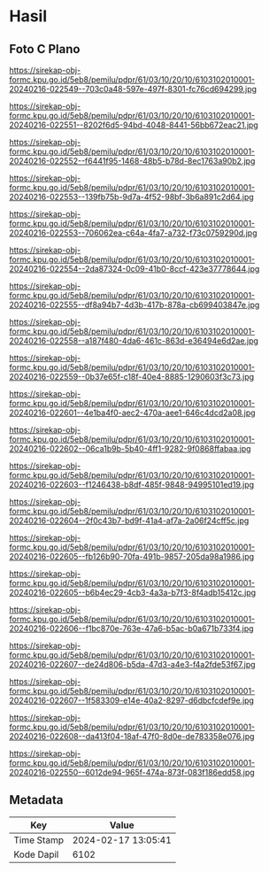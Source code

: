 # Hasil

## Foto C Plano

https://sirekap-obj-formc.kpu.go.id/5eb8/pemilu/pdpr/61/03/10/20/10/6103102010001-20240216-022549--703c0a48-597e-497f-8301-fc76cd694299.jpg

https://sirekap-obj-formc.kpu.go.id/5eb8/pemilu/pdpr/61/03/10/20/10/6103102010001-20240216-022551--8202f6d5-94bd-4048-8441-56bb672eac21.jpg

https://sirekap-obj-formc.kpu.go.id/5eb8/pemilu/pdpr/61/03/10/20/10/6103102010001-20240216-022552--f6441f95-1468-48b5-b78d-8ec1763a90b2.jpg

https://sirekap-obj-formc.kpu.go.id/5eb8/pemilu/pdpr/61/03/10/20/10/6103102010001-20240216-022553--139fb75b-9d7a-4f52-98bf-3b6a891c2d64.jpg

https://sirekap-obj-formc.kpu.go.id/5eb8/pemilu/pdpr/61/03/10/20/10/6103102010001-20240216-022553--706062ea-c64a-4fa7-a732-f73c0759290d.jpg

https://sirekap-obj-formc.kpu.go.id/5eb8/pemilu/pdpr/61/03/10/20/10/6103102010001-20240216-022554--2da87324-0c09-41b0-8ccf-423e37778644.jpg

https://sirekap-obj-formc.kpu.go.id/5eb8/pemilu/pdpr/61/03/10/20/10/6103102010001-20240216-022555--df8a94b7-4d3b-417b-878a-cb699403847e.jpg

https://sirekap-obj-formc.kpu.go.id/5eb8/pemilu/pdpr/61/03/10/20/10/6103102010001-20240216-022558--a187f480-4da6-461c-863d-e36494e6d2ae.jpg

https://sirekap-obj-formc.kpu.go.id/5eb8/pemilu/pdpr/61/03/10/20/10/6103102010001-20240216-022559--0b37e65f-c18f-40e4-8885-1290603f3c73.jpg

https://sirekap-obj-formc.kpu.go.id/5eb8/pemilu/pdpr/61/03/10/20/10/6103102010001-20240216-022601--4e1ba4f0-aec2-470a-aee1-646c4dcd2a08.jpg

https://sirekap-obj-formc.kpu.go.id/5eb8/pemilu/pdpr/61/03/10/20/10/6103102010001-20240216-022602--06ca1b9b-5b40-4ff1-9282-9f0868ffabaa.jpg

https://sirekap-obj-formc.kpu.go.id/5eb8/pemilu/pdpr/61/03/10/20/10/6103102010001-20240216-022603--f1246438-b8df-485f-9848-94995101ed19.jpg

https://sirekap-obj-formc.kpu.go.id/5eb8/pemilu/pdpr/61/03/10/20/10/6103102010001-20240216-022604--2f0c43b7-bd9f-41a4-af7a-2a06f24cff5c.jpg

https://sirekap-obj-formc.kpu.go.id/5eb8/pemilu/pdpr/61/03/10/20/10/6103102010001-20240216-022605--fb126b90-70fa-491b-9857-205da98a1986.jpg

https://sirekap-obj-formc.kpu.go.id/5eb8/pemilu/pdpr/61/03/10/20/10/6103102010001-20240216-022605--b6b4ec29-4cb3-4a3a-b7f3-8f4adb15412c.jpg

https://sirekap-obj-formc.kpu.go.id/5eb8/pemilu/pdpr/61/03/10/20/10/6103102010001-20240216-022606--f1bc870e-763e-47a6-b5ac-b0a671b733f4.jpg

https://sirekap-obj-formc.kpu.go.id/5eb8/pemilu/pdpr/61/03/10/20/10/6103102010001-20240216-022607--de24d806-b5da-47d3-a4e3-f4a2fde53f67.jpg

https://sirekap-obj-formc.kpu.go.id/5eb8/pemilu/pdpr/61/03/10/20/10/6103102010001-20240216-022607--1f583309-e14e-40a2-8297-d6dbcfcdef9e.jpg

https://sirekap-obj-formc.kpu.go.id/5eb8/pemilu/pdpr/61/03/10/20/10/6103102010001-20240216-022608--da413f04-18af-47f0-8d0e-de783358e076.jpg

https://sirekap-obj-formc.kpu.go.id/5eb8/pemilu/pdpr/61/03/10/20/10/6103102010001-20240216-022550--6012de94-965f-474a-873f-083f186edd58.jpg


## Metadata

| Key        | Value               |
| ---------- | ------------------- |
| Time Stamp | 2024-02-17 13:05:41 |
| Kode Dapil | 6102                |



